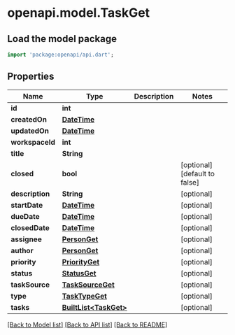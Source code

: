 # openapi.model.TaskGet

## Load the model package
```dart
import 'package:openapi/api.dart';
```

## Properties
Name | Type | Description | Notes
------------ | ------------- | ------------- | -------------
**id** | **int** |  | 
**createdOn** | [**DateTime**](DateTime.md) |  | 
**updatedOn** | [**DateTime**](DateTime.md) |  | 
**workspaceId** | **int** |  | 
**title** | **String** |  | 
**closed** | **bool** |  | [optional] [default to false]
**description** | **String** |  | [optional] 
**startDate** | [**DateTime**](DateTime.md) |  | [optional] 
**dueDate** | [**DateTime**](DateTime.md) |  | [optional] 
**closedDate** | [**DateTime**](DateTime.md) |  | [optional] 
**assignee** | [**PersonGet**](PersonGet.md) |  | [optional] 
**author** | [**PersonGet**](PersonGet.md) |  | [optional] 
**priority** | [**PriorityGet**](PriorityGet.md) |  | [optional] 
**status** | [**StatusGet**](StatusGet.md) |  | [optional] 
**taskSource** | [**TaskSourceGet**](TaskSourceGet.md) |  | [optional] 
**type** | [**TaskTypeGet**](TaskTypeGet.md) |  | [optional] 
**tasks** | [**BuiltList&lt;TaskGet&gt;**](TaskGet.md) |  | [optional] 

[[Back to Model list]](../README.md#documentation-for-models) [[Back to API list]](../README.md#documentation-for-api-endpoints) [[Back to README]](../README.md)


